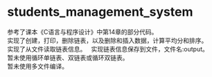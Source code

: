 # students_management_system
参考了课本《C语言与程序设计》中第14章的部分代码。  
实现了创建，打印，删除链表，以及删除和插入数据，计算平均分和排序。    
实现了从文件读取链表信息。   
实现链表信息保存到文件，文件名:output。   
暂未使用循环单链表、双链表或循环双链表。   
暂未使用多文件编译。   

